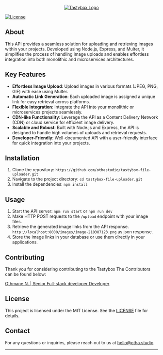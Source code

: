 <p align="center"><a href="https://tastybox.io" target="_blank"><img src="https://i.postimg.cc/c18rbD99/tastybox-file-uploader.png" alt="Tastybox Logo"></a></p>

[![License](https://img.shields.io/badge/license-MIT-blue.svg)](LICENSE)

## About

This API provides a seamless solution for uploading and retrieving images within your projects. Developed using Node.js, Express, and Multer, it simplifies the process of handling image uploads and enables effortless integration into both monolithic and microservices architectures.

## Key Features

- **Effortless Image Upload**: Upload images in various formats (JPEG, PNG, GIF) with ease using Multer.
- **Automatic Link Generation**: Each uploaded image is assigned a unique link for easy retrieval across platforms.
- **Flexible Integration**: Integrate the API into your monolithic or microservices projects seamlessly.
- **CDN-like Functionality**: Leverage the API as a Content Delivery Network (CDN) or cloud service for efficient image delivery.
- **Scalable and Robust**: Built with Node.js and Express, the API is designed to handle high volumes of uploads and retrieval requests.
- **Developer-Friendly**: Well-documented API with a user-friendly interface for quick integration into your projects.

## Installation

1. Clone the repository: `https://github.com/othastudio/tastybox-file-uploader.git`
2. Navigate to the project directory: `cd tastybox-file-uploader.git`
3. Install the dependencies: `npm install`

## Usage

1. Start the API server: `npm run start` or `npm run dev`
2. Make HTTP POST requests to the `/upload` endpoint with your image files.
3. Retrieve the generated image links from the API response. `http://localhost:8000/images/image-218387123.png` as json response.
4. Store the image links in your database or use them directly in your applications.

## Contributing

Thank you for considering contributing to the Tastybox The Contributors can be found below:

[Othmane N. | Senior Full-stack developer Developer ](https://otha.studio)

## License

This project is licensed under the MIT License. See the [LICENSE](LICENSE) file for details.


## Contact

For any questions or inquiries, please reach out to us at [hello@otha.studio](mailto:hello@otha.studio).

---